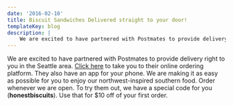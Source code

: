 ```yaml
---
date: '2016-02-10'
title: Biscuit Sandwiches Delivered straight to your door!
templateKey: blog
description: |
    We are excited to have partnered with Postmates to provide delivery right to you in the Seattle area.
---
```

We are excited to have partnered with Postmates to provide delivery right to you in the Seattle area. [Click here](https://postmates.com/sea/6de4aef3-08c6-4623-9bf2-13c0b44df631) to take you to their online ordering platform. They also have an app for your phone. We are making it as easy as possible for you to enjoy our northwest-inspired southern food. Order whenever we are open. To try them out, we have a special code for you (**honestbiscuits**). Use that for $10 off of your first order.
